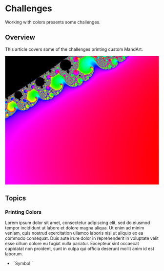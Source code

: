 # Challenges

Working with colors presents some challenges.

## Overview

This article covers some of the challenges printing custom MandArt.

![Example](mandart_a03.png)


## Topics

### Printing Colors

Lorem ipsum dolor sit amet, consectetur adipiscing elit, sed do eiusmod tempor incididunt ut labore et dolore magna aliqua. 
Ut enim ad minim veniam, quis nostrud exercitation ullamco laboris nisi ut aliquip ex ea commodo consequat. 
Duis aute irure dolor in reprehenderit in voluptate velit esse cillum dolore eu fugiat nulla pariatur. 
Excepteur sint occaecat cupidatat non proident, sunt in culpa qui officia deserunt mollit anim id est laborum.

- <!--@START_MENU_TOKEN@-->``Symbol``<!--@END_MENU_TOKEN@-->
